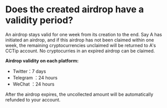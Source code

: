 # Does the created airdrop have a validity period?

An airdrop stays valid for one week from its creation to the end. Say A has initiated an airdrop, and if this airdrop has not been claimed within one week, the remaining cryptocurrencies unclaimed will be returned to A's CCTip account. No cryptocurries in an expired airdrop can be claimed.

**Airdrop validity on each platform:**

* Twitter：7 days
* Telegram ：24 hours
* WeChat ：24 hours

After the airdrop expires, the uncollected amount will be automatically refunded to your account.

